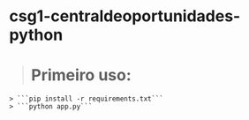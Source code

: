 # csg1-centraldeoportunidades-python

> # Primeiro uso:
    > ```pip install -r requirements.txt```
    > ```python app.py```
